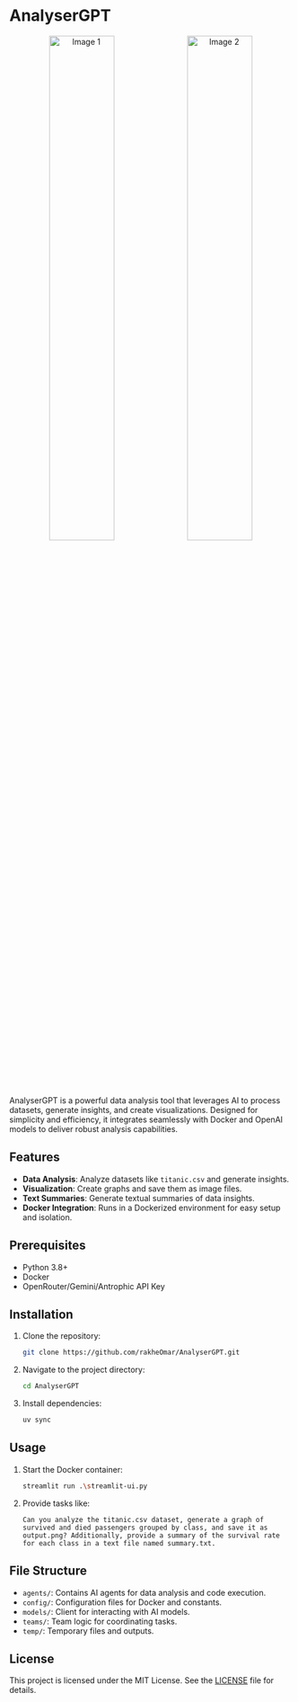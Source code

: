 # AnalyserGPT

<p align="center">
  <img src="https://github.com/user-attachments/assets/b837454a-10ce-43d4-882e-36d6987d5127" alt="Image 1" width="48%">
  <img src="https://github.com/user-attachments/assets/3da7134d-f225-4c76-ba1f-52b4250e29d1" alt="Image 2" width="48%">
</p>

AnalyserGPT is a powerful data analysis tool that leverages AI to process datasets, generate insights, and create visualizations. Designed for simplicity and efficiency, it integrates seamlessly with Docker and OpenAI models to deliver robust analysis capabilities.

## Features

- **Data Analysis**: Analyze datasets like `titanic.csv` and generate insights.
- **Visualization**: Create graphs and save them as image files.
- **Text Summaries**: Generate textual summaries of data insights.
- **Docker Integration**: Runs in a Dockerized environment for easy setup and isolation.



## Prerequisites

- Python 3.8+
- Docker
- OpenRouter/Gemini/Antrophic API Key

## Installation

1. Clone the repository:
   ```bash
   git clone https://github.com/rakheOmar/AnalyserGPT.git
   ```
2. Navigate to the project directory:
   ```bash
   cd AnalyserGPT
   ```
3. Install dependencies:
   ```bash
   uv sync
   ```

## Usage

1. Start the Docker container:
   ```bash
   streamlit run .\streamlit-ui.py
   ```
2. Provide tasks like:
   ```
   Can you analyze the titanic.csv dataset, generate a graph of survived and died passengers grouped by class, and save it as output.png? Additionally, provide a summary of the survival rate for each class in a text file named summary.txt.
   ```

## File Structure

- `agents/`: Contains AI agents for data analysis and code execution.
- `config/`: Configuration files for Docker and constants.
- `models/`: Client for interacting with AI models.
- `teams/`: Team logic for coordinating tasks.
- `temp/`: Temporary files and outputs.


## License

This project is licensed under the MIT License. See the [LICENSE](LICENSE) file for details.
